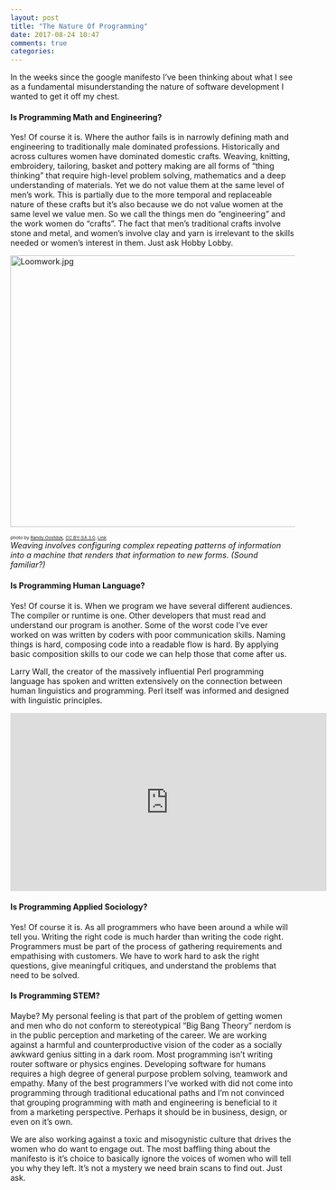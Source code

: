 ```yaml
---
layout: post
title: "The Nature Of Programming"
date: 2017-08-24 10:47
comments: true
categories:
---
```



In the weeks since the google manifesto I’ve been thinking about what I see as a fundamental misunderstanding the nature of software development I wanted to get it off my chest.

#### Is Programming Math and Engineering?

Yes! Of course it is. Where the author fails is in narrowly defining math and engineering to traditionally male dominated professions. Historically and across cultures women have dominated domestic crafts. Weaving, knitting, embroidery, tailoring, basket and pottery making are all forms of “thing thinking” that require high-level problem solving, mathematics and a deep understanding of materials. Yet we do not value them at the same level of men’s work. This is partially due to the more temporal and replaceable nature of these crafts but it’s also because we do not value women at the same level we value men. So we call the things men do “engineering” and the work women do “crafts”. The fact that men’s traditional crafts involve stone and metal, and women’s involve clay and yarn is irrelevant to the skills needed or women’s interest in them. Just ask Hobby Lobby.

<a href="https://commons.wikimedia.org/wiki/File:Loomwork.jpg#/media/File:Loomwork.jpg"><img src="https://upload.wikimedia.org/wikipedia/commons/8/8d/Loomwork.jpg" alt="Loomwork.jpg" height="480" width="640"></a><div style="font-size:8px">photo by <a href="https://en.wikipedia.org/wiki/User:Randyoo" class="extiw" title="en:User:Randyoo">Randy Oostdyk</a>, <a href="http://creativecommons.org/licenses/by-sa/3.0/" title="Creative Commons Attribution-Share Alike 3.0">CC BY-SA 3.0</a>, <a href="https://commons.wikimedia.org/w/index.php?curid=1314700">Link</a><br /></div>
  <i>Weaving involves configuring complex repeating patterns of information into a machine that renders that information to new forms. (Sound familiar?)</i>
  </p>


#### Is Programming Human Language?

Yes! Of course it is. When we program we have several different audiences. The compiler or runtime is one. Other developers that must read and understand our program is another. Some of the worst code I’ve ever worked on was written by coders with poor communication skills. Naming things is hard, composing code into a readable flow is hard. By applying basic composition skills to our code we can help those that come after us.  

Larry Wall, the creator of the massively influential Perl programming language has spoken and written extensively on the connection between human linguistics and programming. Perl itself was informed and designed with linguistic principles.

<iframe width="560" height="315" src="https://www.youtube.com/embed/ju1IMxGSuNE" frameborder="0" allowfullscreen></iframe>

#### Is Programming Applied Sociology?

Yes! Of course it is. As all programmers who have been around a while will tell you. Writing the right code is much harder than writing the code right. Programmers must be part of the process of gathering requirements and empathising with customers. We have to work hard to ask the right questions, give meaningful critiques, and understand the problems that need to be solved.


#### Is Programming STEM?

Maybe? My personal feeling is that part of the problem of getting women and men who do not conform to stereotypical “Big Bang Theory” nerdom is in the public perception and marketing of the career. We are working against a harmful and counterproductive vision of the coder as a socially awkward genius sitting in a dark room. Most programming isn’t writing router software or physics engines.  Developing software for humans requires a high degree of general purpose problem solving, teamwork and empathy. Many of the best programmers I’ve worked with did not come into programming through traditional educational paths and I’m not convinced that grouping programming with math and engineering is beneficial to it from a marketing perspective. Perhaps it should be in business, design, or even on it’s own.

We are also working against a toxic and misogynistic culture that drives the women who do want to engage out. The most baffling thing about the manifesto is it’s choice to basically ignore the voices of women who will tell you why they left. It’s not a mystery we need brain scans to find out. Just ask.
